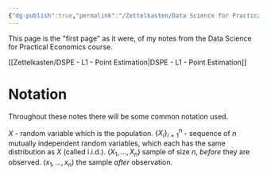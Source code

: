 ```yaml
---
{"dg-publish":true,"permalink":"/Zettelkasten/Data Science for Practical Economics/","tags":["machine-learning","AI","ML"],"noteIcon":1,"created":"2024-12-20T18:58:22.897+09:00"}
---
```



This page is the "first page" as it were, of my notes from the Data Science for Practical Economics course.

[[Zettelkasten/DSPE - L1 - Point Estimation\|DSPE - L1 - Point Estimation]]

# Notation
Throughout these notes there will be some common notation used.

$X$ - random variable which is the population.
$\{ X_{i} \}_{i=1}^{n}$ - sequence of $n$ mutually independent random variables, which each has the same distribution as $X$ (called i.i.d.).
$(X_{1}, \dots, X_{n})$ sample of size $n$, *before* they are observed.
$(x_{1},\dots,x_{n})$ the sample *after* observation.
